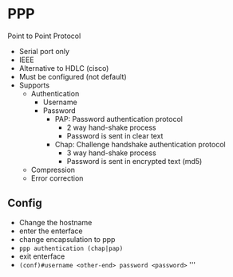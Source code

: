   # PPP
  Point to Point Protocol
  
  
  * Serial port only
  * IEEE
  * Alternative to HDLC (cisco)
  * Must be configured (not default)
  * Supports
    * Authentication
      * Username 
      * Password
        * PAP: Password authentication protocol 
          * 2 way hand-shake process
          * Password is sent in clear text
        * Chap: Challenge handshake authentication protocol 
          * 3 way hand-shake process
          * Password is sent in encrypted text (md5)
    * Compression
    * Error correction
  
  ## Config
  * Change the hostname
  * enter the enterface
  * change encapsulation to ppp
  * `ppp authentication (chap|pap)`
  * exit enterface
  * `(conf)#username <other-end> password <password>`
'''
